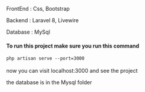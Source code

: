 FrontEnd : Css, Bootstrap

Backend : Laravel 8, Livewire

Database : MySql


#### To run this project make sure you run this command
<code>php artisan serve --port=3000</code><br><br>
now you can visit localhost:3000 and see the project

the database is in the Mysql folder



